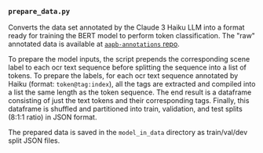 ### `prepare_data.py`
Converts the data set annotated by the Claude 3 Haiku LLM into a format ready for training the BERT model to perform token classification. 
The "raw" annotated data is available at [`aapb-annotations` repo](https://github.com/clamsproject/aapb-annotations/tree/c1fb0287b4e70f9ce8d271759e5af4d63eb9a32f/role-filler-binding-seqtag/240605-aapb-annotation-44).

To prepare the model inputs, the script prepends the corresponding scene label to each ocr text sequence before splitting the sequence into a list of tokens.  To prepare the labels, for each ocr text sequence annotated by Haiku (format: `token@tag:index`), all the tags are extracted and compiled into a list the same length as the token sequence. The end result is a dataframe consisting of just the text tokens and their corresponding tags. Finally, this dataframe is shuffled and partitioned into train, validation, and test splits (8:1:1 ratio) in JSON format.

The prepared data is saved in the `model_in_data` directory as train/val/dev split JSON files.
